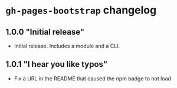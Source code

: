 # `gh-pages-bootstrap` changelog

## 1.0.0 "Initial release"

* Initial release. Includes a module and a CLI.

## 1.0.1 "I hear you like typos"

* Fix a URL in the README that caused the npm badge to not load
